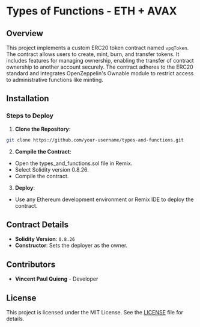 # Types of Functions - ETH + AVAX

## Overview
This project implements a custom ERC20 token contract named `vpqToken`. The contract allows users to create, mint, burn, and transfer tokens. It includes features for managing ownership, enabling the transfer of contract ownership to another account securely. The contract adheres to the ERC20 standard and integrates OpenZeppelin's Ownable module to restrict access to administrative functions like minting.

## Installation  
### Steps to Deploy  
1. **Clone the Repository**:  
```bash
git clone https://github.com/your-username/types-and-functions.git
```
2. **Compile the Contract**:  
- Open the types_and_functions.sol file in Remix.
- Select Solidity version 0.8.26.
- Compile the contract.
3. **Deploy**:  
- Use any Ethereum development environment or Remix IDE to deploy the contract.

## Contract Details

- **Solidity Version**: `0.8.26`
- **Constructor**: Sets the deployer as the owner.


## Contributors
- **Vincent Paul Quieng** - Developer 

## License 
This project is licensed under the MIT License. See the [LICENSE](LICENSE) file for details.
